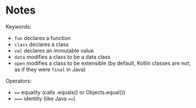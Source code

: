 # Notes

Keywords:
  - `fun` declares a function
  - `class` declares a class
  - `val` declares an immutable value
  - `data` modifies a class to be a data class
  - `open` modifies a class to be extensible (by default, Kotlin classes are _not_, as if they were `final` in Java)

Operators:
  - `==` equality (calls .equals() or Objects.equal())
  - `===` identity (like Java `==`)
